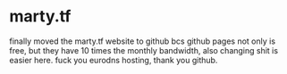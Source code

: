 # marty.tf

finally moved the marty.tf website to github bcs github pages not only is free, but they have 10 times the monthly bandwidth, also changing shit is easier here. fuck you eurodns hosting, thank you github.
